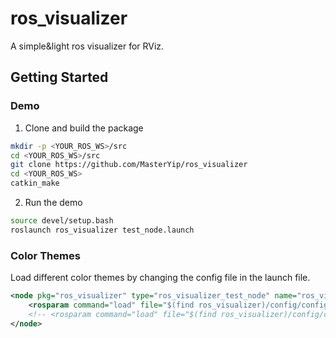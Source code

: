 # ros_visualizer
A simple&amp;light ros visualizer for RViz.

## Getting Started

### Demo

1. Clone and build the package
```bash
mkdir -p <YOUR_ROS_WS>/src
cd <YOUR_ROS_WS>/src
git clone https://github.com/MasterYip/ros_visualizer
cd <YOUR_ROS_WS>
catkin_make
```

2. Run the demo
```bash
source devel/setup.bash
roslaunch ros_visualizer test_node.launch
```

### 

### Color Themes

Load different color themes by changing the config file in the launch file.
```xml
<node pkg="ros_visualizer" type="ros_visualizer_test_node" name="ros_visualizer_test_node" output="screen">
    <rosparam command="load" file="$(find ros_visualizer)/config/config_theme_default.yaml"/>
    <!-- <rosparam command="load" file="$(find ros_visualizer)/config/config_theme_blue.yaml"/> -->
</node>
```